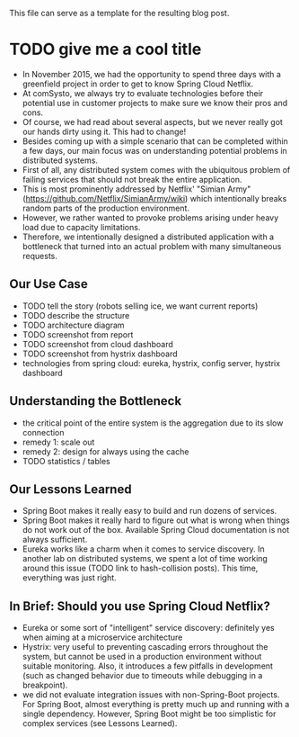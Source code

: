 This file can serve as a template for the resulting blog post.

# TODO give me a cool title

- In November 2015, we had the opportunity to spend three days with a greenfield project in order to get to know Spring Cloud Netflix.
- At comSysto, we always try to evaluate technologies before their potential use in customer projects to make sure we know their pros and cons.
- Of course, we had read about several aspects, but we never really got our hands dirty using it. This had to change!
- Besides coming up with a simple scenario that can be completed within a few days, our main focus was on understanding potential problems in distributed systems.
- First of all, any distributed system comes with the ubiquitous problem of failing services that should not break the entire application.
- This is most prominently addressed by Netflix' "Simian Army" (https://github.com/Netflix/SimianArmy/wiki) which intentionally breaks random parts of the production environment.
- However, we rather wanted to provoke problems arising under heavy load due to capacity limitations.
- Therefore, we intentionally designed a distributed application with a bottleneck that turned into an actual problem with many simultaneous requests.

## Our Use Case

- TODO tell the story (robots selling ice, we want current reports)
- TODO describe the structure
- TODO architecture diagram
- TODO screenshot from report
- TODO screenshot from cloud dashboard
- TODO screenshot from hystrix dashboard
- technologies from spring cloud: eureka, hystrix, config server, hystrix dashboard

## Understanding the Bottleneck

- the critical point of the entire system is the aggregation due to its slow connection
- remedy 1: scale out
- remedy 2: design for always using the cache
- TODO statistics / tables

## Our Lessons Learned

- Spring Boot makes it really easy to build and run dozens of services.
- Spring Boot makes it really hard to figure out what is wrong when things do not work out of the box. Available Spring Cloud documentation is not always sufficient.
- Eureka works like a charm when it comes to service discovery. In another lab on distributed systems, we spent a lot of time working around this issue (TODO link to hash-collision posts). This time, everything was just right.

## In Brief: Should you use Spring Cloud Netflix?

- Eureka or some sort of "intelligent" service discovery: definitely yes when aiming at a microservice architecture
- Hystrix: very useful to preventing cascading errors throughout the system, but cannot be used in a production environment without suitable monitoring. Also, it introduces a few pitfalls in development (such as changed behavior due to timeouts while debugging in a breakpoint).
- we did not evaluate integration issues with non-Spring-Boot projects. For Spring Boot, almost everything is pretty much up and running with a single dependency. However, Spring Boot might be too simplistic for complex services (see Lessons Learned).